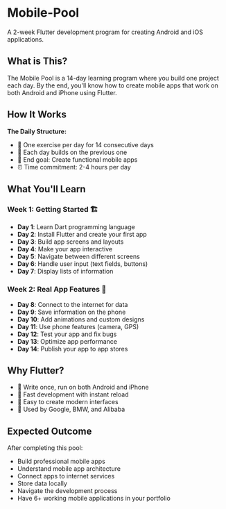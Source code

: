 # Mobile-Pool

A 2-week Flutter development program for creating Android and iOS applications.

## What is This?

The Mobile Pool is a 14-day learning program where you build one project each day. By the end, you'll know how to create mobile apps that work on both Android and iPhone using Flutter.

## How It Works

**The Daily Structure:**
- 📅 One exercise per day for 14 consecutive days
- 🎯 Each day builds on the previous one
- 📱 End goal: Create functional mobile apps
- ⏰ Time commitment: 2-4 hours per day

## What You'll Learn

### Week 1: Getting Started 🏗️
- **Day 1**: Learn Dart programming language
- **Day 2**: Install Flutter and create your first app
- **Day 3**: Build app screens and layouts
- **Day 4**: Make your app interactive
- **Day 5**: Navigate between different screens
- **Day 6**: Handle user input (text fields, buttons)
- **Day 7**: Display lists of information

### Week 2: Real App Features 🚀
- **Day 8**: Connect to the internet for data
- **Day 9**: Save information on the phone
- **Day 10**: Add animations and custom designs
- **Day 11**: Use phone features (camera, GPS)
- **Day 12**: Test your app and fix bugs
- **Day 13**: Optimize app performance
- **Day 14**: Publish your app to app stores

## Why Flutter?

- 📱 Write once, run on both Android and iPhone
- 🚀 Fast development with instant reload
- 🎨 Easy to create modern interfaces
- 💼 Used by Google, BMW, and Alibaba

## Expected Outcome

After completing this pool:
- Build professional mobile apps
- Understand mobile app architecture
- Connect apps to internet services
- Store data locally
- Navigate the development process
- Have 6+ working mobile applications in your portfolio

